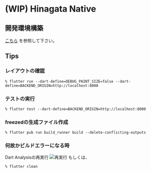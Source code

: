 # (WIP) Hinagata Native

## 開発環境構築

[こちら](https://github.com/PaykeDeveloper/payke-hinagata/blob/main/README.md) を参照して下さい。

## Tips

### レイアウトの確認
```shell script
% flutter run --dart-define=DEBUG_PAINT_SIZE=false --dart-define=BACKEND_ORIGIN=http://localhost:8000
```

### テストの実行
```shell script
% flutter test --dart-define=BACKEND_ORIGIN=http://localhost:8000
```

### freezedの生成ファイル作成
```shell script
% flutter pub run build_runner build --delete-conflicting-outputs
```

### 何故かビルドエラーになる時
Dart Analysisの再実行
![再実行](https://user-images.githubusercontent.com/22732544/103027860-69783180-4535-11eb-98b0-b9631f59a531.png)
もしくは、
```shell script
% flutter clean
```
